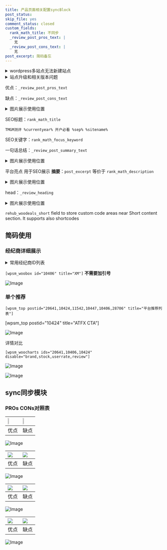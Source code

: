 ```yaml
---
title: 产品页面相关配置syncBlock
post_status: 
skip_file: yes
comment_status: closed
custom_fields:
  rank_math_title: 不同步
  _review_post_pros_text: |
    无
  _review_post_cons_text: |
    无
post_excerpt: 简码备忘
---
```

<details><summary>wordpress多站点无法新建站点</summary>

<li>和报错需要清理cookies一样的原因</li>
<li>wp-config.php里面<code>define( 'SUBDOMAIN_INSTALL', false );//子域名安装</code></li>
<li>新建子站点是用<code>define( 'SUBDOMAIN_INSTALL', true);//子域名安装</code> 完成以后，改成<code>false</code></li>
</details>

<details><summary>站点升级和相关版本问题</summary>

<p>wordpress：5.9.9
woocommerce：7.5.1
出现问题的地方：主题选项里面>><strong>Product layout >>compact style</strong></p>
<p>如何出现没有用过的字段 导致无法保存。先导出配置 然后进行修改，后面再次恢复即可。</p>
<p>出现部分字段无法显示时，需要返回默认布局后，对产品进行保存就好了。</p>
<p></p>
</details>

优点：`_review_post_pros_text`

缺点：`_review_post_cons_text`

<details><summary>图片展示使用位置</summary>

<img src="https://prod-files-secure.s3.us-west-2.amazonaws.com/39ed1227-6d7d-4570-be36-9ccd4a2c4241/f51d3d83-55d4-4bdf-9604-f37ec77ab556/Untitled.png?X-Amz-Algorithm=AWS4-HMAC-SHA256&X-Amz-Content-Sha256=UNSIGNED-PAYLOAD&X-Amz-Credential=ASIAZI2LB466XXOAFXUU%2F20250228%2Fus-west-2%2Fs3%2Faws4_request&X-Amz-Date=20250228T225526Z&X-Amz-Expires=3600&X-Amz-Security-Token=IQoJb3JpZ2luX2VjEFsaCXVzLXdlc3QtMiJHMEUCIQDvDTaiB0j%2F9IH0OSOkzl4Ybjs5vem4pVLUmsHbIi2FDwIgGq3nU9DmoxPOLANb3p0P10G7Gn4vQtrXDLw2j3O6t%2FsqiAQIlP%2F%2F%2F%2F%2F%2F%2F%2F%2F%2FARAAGgw2Mzc0MjMxODM4MDUiDL4ywgK7Wam5YUpWiSrcAxuzW8RwbcjH%2B8c367IK%2FEpC3UwlmQsa9X%2B9T4SaJfpw%2Fy486q6AD4vF1wIEOL4dKYo5xeR6pwy7kM7X8cp22S6Ydq42Uz%2FFkhtWQxHrfVshjX8F9xug51kLJ9niHoKg6N%2BdjgdMSd0xjudLYRoVVB1g1owakGJm0FblnkxXKo6rP4LsJnisCQpUs80c99PmDfpe%2BlVufOISFt69rcEV8Pp%2FpDtO84T%2FB03%2BG2ZdkMaz8yYCSgClvVZ9%2BcfW5LxPlZUVahcyeHaL4Il3TQMfrwpp88QMBMrMQ1IfPh8sCUE4Wn3DopleB7JgFF%2BXcfxlFcvrI%2B3mxVtxdATZ06krG37M4dg6rJsMOsRK9fHcql%2Fr%2Bk9RXHIPzghgJUuGgEXbSFHcLIJTIQ6O9ONAIUriGLvM80A2YXxhmuCunu4w8A4g0M8lKVpSLI%2Bg6dS9MFLdXMKy2hQi5JidGIBEUvKM3zt3lvUIcQIuuo%2BPri7cn%2BfwTuxAmFJa1%2FIvZYKAH0MkHYsuNi0upmYbO06nD0Lp92yMIGjKYtE4HtIEB7K5zbDtjDMdwCZ04ubji2dsvDVqsvpcIXj4pk4j4A0t0cVvZM4cKep%2BS3YsjHPOXEaJvynBlqaSAU0XVewfd174MPaKiL4GOqUB%2B4gnAVjhPgpPJdOGhbdLNWOHVlLCDG9Y8NpDv%2FUNfuw2S21KQS8j85J1ZzzPq8dG76eFZepXfjBZZIIusvaX%2BPDCbh0b%2BjeS1nRm3GHx1qVVvnL7IF03eh%2B1y7WWFeTXjQO2bhdt9evo7lkAZDrPQwn6PmHA8zuFsfZDc8m7rpb4nd%2FsGi44j23nBkFzoGLniOxvL7rUmMIbslRnytwtb8bMRMYr&X-Amz-Signature=ea78f15472533d19aae0e9572a0ae6e0a11d2ecb89bcbe91f80e012b11e23993&X-Amz-SignedHeaders=host&x-id=GetObject" alt="Image">
</details>

SEO标题：`rank_math_title`

`TMGM测评 %currentyear% 开户必看 %sep% %sitename%`

SEO关键字：`rank_math_focus_keyword`

一句话总结：`_review_post_summary_text`

<details><summary>图片展示使用位置</summary>

<img src="https://prod-files-secure.s3.us-west-2.amazonaws.com/39ed1227-6d7d-4570-be36-9ccd4a2c4241/4b96a922-296c-4f4e-8630-d1c870cbce01/Untitled.png?X-Amz-Algorithm=AWS4-HMAC-SHA256&X-Amz-Content-Sha256=UNSIGNED-PAYLOAD&X-Amz-Credential=ASIAZI2LB466U6AIGSZI%2F20250228%2Fus-west-2%2Fs3%2Faws4_request&X-Amz-Date=20250228T225526Z&X-Amz-Expires=3600&X-Amz-Security-Token=IQoJb3JpZ2luX2VjEFsaCXVzLXdlc3QtMiJIMEYCIQDf8JOSfVayRqf4gWAPVFaTZ6yEV08UszKh4Dw9BGgFqQIhAKhRSFU8HgvEH%2B5oI6mQ0PGR0rn8lKteu0nbf8tTr%2BHgKogECJT%2F%2F%2F%2F%2F%2F%2F%2F%2F%2FwEQABoMNjM3NDIzMTgzODA1IgwPEnPJT%2BQQ0E8aVM4q3AOthRQl9IaXuRKPN16rIc3ZR0Ohw%2FAie6Kkbaz5Px713u67JFYmv0FrFjDRXN3AIno5%2Fp2cUSJhzzi3PH5QSicHY5lZp5U%2B8W9XOUBWnlAOeJGBywYy81I1A5%2BKzKnHH7g%2Fu47dPzimKHF4BeowEVkMjR0cEJ3yGZSRGx2jONAgmNVJcQe0NutKbRkE1pxQIEA6epjxB5%2FN38aZqj1zHHllyFmhPge6pdy6JPSot%2BL65znhNKYOMteRuyieXlx3ndLFKmtbcTvAGfYmAWdMPl6cB8OTL8YG7BaqK%2BwnFbY7EDgkgjxCOwb0Cc2D9C8S0ZWp1ivb%2F2j0RajjEAcmmhAw%2B82XrYsm82MsTS%2BuPs%2BZ1sLaC15BsWjrl%2FWkRWG9gU9NaVBNRWhQw8aF61GXMzLOnqVN29jQEGOF0ZcThunX59onpZyGbozyjPEQIVeRGxiCULMGqdxRZL8%2FWcQsA6COre9cg%2BQUuCT8CPWt1yJr2SW7JL1kccwRNmMrA0Yc1a%2FMfpDixViUQKNM%2BX1gQZv4x8zF7CE%2BWNXQQwL9PJ9r8fLjBCiYkfKt3ZSONAiuOPhTZ7Oz98Sa921Ox6Pf7RLpSPwPa0EYpMo70x6D5zwMhax%2FGcHKf83f5SZ4%2FjDSioi%2BBjqkAb04tDfmV1FMZTGLV%2BkJbsCwXvR7kK8apMR3eHoOMyz16eQzEw9A9IM%2BbT%2Fpty3IK1k1%2FfjI1NtWJVIBIVcBVIZwn5MqwRaa2P362YrjS5G7yNQJ8I19cjNV4UuaShNilvR7cbB2cv6INH61anfPKvkHtNM3a49d1sIX0%2FLk3BoutiQKhkcZJrQjlWjtJBFm5cTkHvgPpvyeOpXPIMZjQdFzL8AL&X-Amz-Signature=a3f4c9d4bdd2ec972408184884d503e6867a538d8fac5a17190fc446b017b065&X-Amz-SignedHeaders=host&x-id=GetObject" alt="Image">
</details>

平台亮点 用于SEO展示 **摘要**：`post_excerpt`  等价于 `rank_math_description`

<details><summary>图片展示使用位置</summary>

<img src="https://prod-files-secure.s3.us-west-2.amazonaws.com/39ed1227-6d7d-4570-be36-9ccd4a2c4241/1ee11f63-b60a-4dfe-a7a7-d58ff23b5d88/Untitled.png?X-Amz-Algorithm=AWS4-HMAC-SHA256&X-Amz-Content-Sha256=UNSIGNED-PAYLOAD&X-Amz-Credential=ASIAZI2LB4663VP27W75%2F20250228%2Fus-west-2%2Fs3%2Faws4_request&X-Amz-Date=20250228T225527Z&X-Amz-Expires=3600&X-Amz-Security-Token=IQoJb3JpZ2luX2VjEFsaCXVzLXdlc3QtMiJGMEQCIDZUMjegYBI2h9bjwGLEANa8sU7DOtUD%2FI38TK4PODRvAiB9Tld08SPaMIf5byaCmqc1t4K6jobFYIVOJVpibcK7wCqIBAiU%2F%2F%2F%2F%2F%2F%2F%2F%2F%2F8BEAAaDDYzNzQyMzE4MzgwNSIMAlG1iJmWRsJTOctFKtwDY0Hnpp%2BE5rh171Q4BDkUG%2FtgscFT%2BWSckhwKS%2F6SfRQJ3Gk4EU4PKPPI%2F8YxyPe0DZq%2FYHUTD9cenUKv9gBD4u%2FQVBIZKm8YQzZRnLlF%2BLD2vbFJkPpJXvMBzpuvCWhAs2C%2FJlhFKxXRC0p8gnN0obH2XvmvdJFMxhi%2FBdYxdntqEi1Oqez5nK%2Bs2KOJXh6P2kTsSIr%2FC9tsDtLsSgnjtdJBeNmbi8dsyC4TTIjpESZ75snn4gJnkNzBFJUbjeuTrcQhre3AwdA2hisFCJhGIJnByFAJwJjz8ZQ%2BjgfgkE7cH8F9d1Y9nXUs%2BaFVAZF08NwAHaLeFpH2LPz3nwiGjON6sH%2BE9y9nFhTP%2F9SyZ65DKJtkgE5Ab3yfemQclQL38oIoAL9XxSH8UBYN8f%2FjPWgfubYEfQQ4mSEKklAIZBSZky%2BF5A82ygfbby9lCKovJxU2pHtR5qkL32iB%2B%2FW1pAMN1HIXn7S9olEFZ59CO4IXAk7hB%2FDl76sUcaozWmPfRWCKHzgXuQwhFVD45VTzaAFilD6S43aD3Ip90tYRVJ%2BCg6bGF4Wan7jc%2FIH5hWMpvQMSjZjBaZ%2FpgHOgygE%2BPNI8i3EGE28b11t11x6RcAojopXh19dKywBWtmMwxoqIvgY6pgFeAN%2BfIpvEphHMmVM3QAQnC17TMOhskLKDXdnDm13gwNqTWyCHfk5Vw8Dyjs3L1CoT636hFCNiL3eqSCAF2Rx1SecxRMFmXMMFYYHUMFdnG4D77Au9YbFFHdv0hVjmevF%2BCaM9p%2FBIxJnP8XsbeVu8Wkbv0RAoe7cKnztJ6Yi5wP3TVSmfT2afniH7Q8EOFqpNeSF9QjSl01Q28kjI7TThh0zDYGRF&X-Amz-Signature=676316c85dc766bbbe958f62e02698549b45e63034e67da29cf43a2251db985d&X-Amz-SignedHeaders=host&x-id=GetObject" alt="Image">
<img src="https://prod-files-secure.s3.us-west-2.amazonaws.com/39ed1227-6d7d-4570-be36-9ccd4a2c4241/ad4118b5-78d8-4fbe-801e-3b29b5d99c01/Untitled.png?X-Amz-Algorithm=AWS4-HMAC-SHA256&X-Amz-Content-Sha256=UNSIGNED-PAYLOAD&X-Amz-Credential=ASIAZI2LB4663VP27W75%2F20250228%2Fus-west-2%2Fs3%2Faws4_request&X-Amz-Date=20250228T225527Z&X-Amz-Expires=3600&X-Amz-Security-Token=IQoJb3JpZ2luX2VjEFsaCXVzLXdlc3QtMiJGMEQCIDZUMjegYBI2h9bjwGLEANa8sU7DOtUD%2FI38TK4PODRvAiB9Tld08SPaMIf5byaCmqc1t4K6jobFYIVOJVpibcK7wCqIBAiU%2F%2F%2F%2F%2F%2F%2F%2F%2F%2F8BEAAaDDYzNzQyMzE4MzgwNSIMAlG1iJmWRsJTOctFKtwDY0Hnpp%2BE5rh171Q4BDkUG%2FtgscFT%2BWSckhwKS%2F6SfRQJ3Gk4EU4PKPPI%2F8YxyPe0DZq%2FYHUTD9cenUKv9gBD4u%2FQVBIZKm8YQzZRnLlF%2BLD2vbFJkPpJXvMBzpuvCWhAs2C%2FJlhFKxXRC0p8gnN0obH2XvmvdJFMxhi%2FBdYxdntqEi1Oqez5nK%2Bs2KOJXh6P2kTsSIr%2FC9tsDtLsSgnjtdJBeNmbi8dsyC4TTIjpESZ75snn4gJnkNzBFJUbjeuTrcQhre3AwdA2hisFCJhGIJnByFAJwJjz8ZQ%2BjgfgkE7cH8F9d1Y9nXUs%2BaFVAZF08NwAHaLeFpH2LPz3nwiGjON6sH%2BE9y9nFhTP%2F9SyZ65DKJtkgE5Ab3yfemQclQL38oIoAL9XxSH8UBYN8f%2FjPWgfubYEfQQ4mSEKklAIZBSZky%2BF5A82ygfbby9lCKovJxU2pHtR5qkL32iB%2B%2FW1pAMN1HIXn7S9olEFZ59CO4IXAk7hB%2FDl76sUcaozWmPfRWCKHzgXuQwhFVD45VTzaAFilD6S43aD3Ip90tYRVJ%2BCg6bGF4Wan7jc%2FIH5hWMpvQMSjZjBaZ%2FpgHOgygE%2BPNI8i3EGE28b11t11x6RcAojopXh19dKywBWtmMwxoqIvgY6pgFeAN%2BfIpvEphHMmVM3QAQnC17TMOhskLKDXdnDm13gwNqTWyCHfk5Vw8Dyjs3L1CoT636hFCNiL3eqSCAF2Rx1SecxRMFmXMMFYYHUMFdnG4D77Au9YbFFHdv0hVjmevF%2BCaM9p%2FBIxJnP8XsbeVu8Wkbv0RAoe7cKnztJ6Yi5wP3TVSmfT2afniH7Q8EOFqpNeSF9QjSl01Q28kjI7TThh0zDYGRF&X-Amz-Signature=f75cc0cc763185bcecfa625734bd70341f86b52b502c33ba3bd5c8386d5ef856&X-Amz-SignedHeaders=host&x-id=GetObject" alt="Image">
<img src="https://prod-files-secure.s3.us-west-2.amazonaws.com/39ed1227-6d7d-4570-be36-9ccd4a2c4241/a38cf7c9-a79c-4b64-9e94-13589fe0758b/Untitled.png?X-Amz-Algorithm=AWS4-HMAC-SHA256&X-Amz-Content-Sha256=UNSIGNED-PAYLOAD&X-Amz-Credential=ASIAZI2LB4663VP27W75%2F20250228%2Fus-west-2%2Fs3%2Faws4_request&X-Amz-Date=20250228T225527Z&X-Amz-Expires=3600&X-Amz-Security-Token=IQoJb3JpZ2luX2VjEFsaCXVzLXdlc3QtMiJGMEQCIDZUMjegYBI2h9bjwGLEANa8sU7DOtUD%2FI38TK4PODRvAiB9Tld08SPaMIf5byaCmqc1t4K6jobFYIVOJVpibcK7wCqIBAiU%2F%2F%2F%2F%2F%2F%2F%2F%2F%2F8BEAAaDDYzNzQyMzE4MzgwNSIMAlG1iJmWRsJTOctFKtwDY0Hnpp%2BE5rh171Q4BDkUG%2FtgscFT%2BWSckhwKS%2F6SfRQJ3Gk4EU4PKPPI%2F8YxyPe0DZq%2FYHUTD9cenUKv9gBD4u%2FQVBIZKm8YQzZRnLlF%2BLD2vbFJkPpJXvMBzpuvCWhAs2C%2FJlhFKxXRC0p8gnN0obH2XvmvdJFMxhi%2FBdYxdntqEi1Oqez5nK%2Bs2KOJXh6P2kTsSIr%2FC9tsDtLsSgnjtdJBeNmbi8dsyC4TTIjpESZ75snn4gJnkNzBFJUbjeuTrcQhre3AwdA2hisFCJhGIJnByFAJwJjz8ZQ%2BjgfgkE7cH8F9d1Y9nXUs%2BaFVAZF08NwAHaLeFpH2LPz3nwiGjON6sH%2BE9y9nFhTP%2F9SyZ65DKJtkgE5Ab3yfemQclQL38oIoAL9XxSH8UBYN8f%2FjPWgfubYEfQQ4mSEKklAIZBSZky%2BF5A82ygfbby9lCKovJxU2pHtR5qkL32iB%2B%2FW1pAMN1HIXn7S9olEFZ59CO4IXAk7hB%2FDl76sUcaozWmPfRWCKHzgXuQwhFVD45VTzaAFilD6S43aD3Ip90tYRVJ%2BCg6bGF4Wan7jc%2FIH5hWMpvQMSjZjBaZ%2FpgHOgygE%2BPNI8i3EGE28b11t11x6RcAojopXh19dKywBWtmMwxoqIvgY6pgFeAN%2BfIpvEphHMmVM3QAQnC17TMOhskLKDXdnDm13gwNqTWyCHfk5Vw8Dyjs3L1CoT636hFCNiL3eqSCAF2Rx1SecxRMFmXMMFYYHUMFdnG4D77Au9YbFFHdv0hVjmevF%2BCaM9p%2FBIxJnP8XsbeVu8Wkbv0RAoe7cKnztJ6Yi5wP3TVSmfT2afniH7Q8EOFqpNeSF9QjSl01Q28kjI7TThh0zDYGRF&X-Amz-Signature=5ed13aa10e6c2f0f3b15089585dde3cd9194d523625820b19ec3f1448daf116e&X-Amz-SignedHeaders=host&x-id=GetObject" alt="Image">
<img src="https://prod-files-secure.s3.us-west-2.amazonaws.com/39ed1227-6d7d-4570-be36-9ccd4a2c4241/7da6fc1e-d2ac-42ae-8c75-cb5749aa18f6/Untitled.png?X-Amz-Algorithm=AWS4-HMAC-SHA256&X-Amz-Content-Sha256=UNSIGNED-PAYLOAD&X-Amz-Credential=ASIAZI2LB4663VP27W75%2F20250228%2Fus-west-2%2Fs3%2Faws4_request&X-Amz-Date=20250228T225527Z&X-Amz-Expires=3600&X-Amz-Security-Token=IQoJb3JpZ2luX2VjEFsaCXVzLXdlc3QtMiJGMEQCIDZUMjegYBI2h9bjwGLEANa8sU7DOtUD%2FI38TK4PODRvAiB9Tld08SPaMIf5byaCmqc1t4K6jobFYIVOJVpibcK7wCqIBAiU%2F%2F%2F%2F%2F%2F%2F%2F%2F%2F8BEAAaDDYzNzQyMzE4MzgwNSIMAlG1iJmWRsJTOctFKtwDY0Hnpp%2BE5rh171Q4BDkUG%2FtgscFT%2BWSckhwKS%2F6SfRQJ3Gk4EU4PKPPI%2F8YxyPe0DZq%2FYHUTD9cenUKv9gBD4u%2FQVBIZKm8YQzZRnLlF%2BLD2vbFJkPpJXvMBzpuvCWhAs2C%2FJlhFKxXRC0p8gnN0obH2XvmvdJFMxhi%2FBdYxdntqEi1Oqez5nK%2Bs2KOJXh6P2kTsSIr%2FC9tsDtLsSgnjtdJBeNmbi8dsyC4TTIjpESZ75snn4gJnkNzBFJUbjeuTrcQhre3AwdA2hisFCJhGIJnByFAJwJjz8ZQ%2BjgfgkE7cH8F9d1Y9nXUs%2BaFVAZF08NwAHaLeFpH2LPz3nwiGjON6sH%2BE9y9nFhTP%2F9SyZ65DKJtkgE5Ab3yfemQclQL38oIoAL9XxSH8UBYN8f%2FjPWgfubYEfQQ4mSEKklAIZBSZky%2BF5A82ygfbby9lCKovJxU2pHtR5qkL32iB%2B%2FW1pAMN1HIXn7S9olEFZ59CO4IXAk7hB%2FDl76sUcaozWmPfRWCKHzgXuQwhFVD45VTzaAFilD6S43aD3Ip90tYRVJ%2BCg6bGF4Wan7jc%2FIH5hWMpvQMSjZjBaZ%2FpgHOgygE%2BPNI8i3EGE28b11t11x6RcAojopXh19dKywBWtmMwxoqIvgY6pgFeAN%2BfIpvEphHMmVM3QAQnC17TMOhskLKDXdnDm13gwNqTWyCHfk5Vw8Dyjs3L1CoT636hFCNiL3eqSCAF2Rx1SecxRMFmXMMFYYHUMFdnG4D77Au9YbFFHdv0hVjmevF%2BCaM9p%2FBIxJnP8XsbeVu8Wkbv0RAoe7cKnztJ6Yi5wP3TVSmfT2afniH7Q8EOFqpNeSF9QjSl01Q28kjI7TThh0zDYGRF&X-Amz-Signature=ce1975db5cf066162dbeb180f22ecfe7a1c5e59e3979810e4ff7309339f0c90f&X-Amz-SignedHeaders=host&x-id=GetObject" alt="Image">
<img src="https://prod-files-secure.s3.us-west-2.amazonaws.com/39ed1227-6d7d-4570-be36-9ccd4a2c4241/7e97f40a-eaee-47f5-b2f9-475f96808fa7/Untitled.png?X-Amz-Algorithm=AWS4-HMAC-SHA256&X-Amz-Content-Sha256=UNSIGNED-PAYLOAD&X-Amz-Credential=ASIAZI2LB4663VP27W75%2F20250228%2Fus-west-2%2Fs3%2Faws4_request&X-Amz-Date=20250228T225527Z&X-Amz-Expires=3600&X-Amz-Security-Token=IQoJb3JpZ2luX2VjEFsaCXVzLXdlc3QtMiJGMEQCIDZUMjegYBI2h9bjwGLEANa8sU7DOtUD%2FI38TK4PODRvAiB9Tld08SPaMIf5byaCmqc1t4K6jobFYIVOJVpibcK7wCqIBAiU%2F%2F%2F%2F%2F%2F%2F%2F%2F%2F8BEAAaDDYzNzQyMzE4MzgwNSIMAlG1iJmWRsJTOctFKtwDY0Hnpp%2BE5rh171Q4BDkUG%2FtgscFT%2BWSckhwKS%2F6SfRQJ3Gk4EU4PKPPI%2F8YxyPe0DZq%2FYHUTD9cenUKv9gBD4u%2FQVBIZKm8YQzZRnLlF%2BLD2vbFJkPpJXvMBzpuvCWhAs2C%2FJlhFKxXRC0p8gnN0obH2XvmvdJFMxhi%2FBdYxdntqEi1Oqez5nK%2Bs2KOJXh6P2kTsSIr%2FC9tsDtLsSgnjtdJBeNmbi8dsyC4TTIjpESZ75snn4gJnkNzBFJUbjeuTrcQhre3AwdA2hisFCJhGIJnByFAJwJjz8ZQ%2BjgfgkE7cH8F9d1Y9nXUs%2BaFVAZF08NwAHaLeFpH2LPz3nwiGjON6sH%2BE9y9nFhTP%2F9SyZ65DKJtkgE5Ab3yfemQclQL38oIoAL9XxSH8UBYN8f%2FjPWgfubYEfQQ4mSEKklAIZBSZky%2BF5A82ygfbby9lCKovJxU2pHtR5qkL32iB%2B%2FW1pAMN1HIXn7S9olEFZ59CO4IXAk7hB%2FDl76sUcaozWmPfRWCKHzgXuQwhFVD45VTzaAFilD6S43aD3Ip90tYRVJ%2BCg6bGF4Wan7jc%2FIH5hWMpvQMSjZjBaZ%2FpgHOgygE%2BPNI8i3EGE28b11t11x6RcAojopXh19dKywBWtmMwxoqIvgY6pgFeAN%2BfIpvEphHMmVM3QAQnC17TMOhskLKDXdnDm13gwNqTWyCHfk5Vw8Dyjs3L1CoT636hFCNiL3eqSCAF2Rx1SecxRMFmXMMFYYHUMFdnG4D77Au9YbFFHdv0hVjmevF%2BCaM9p%2FBIxJnP8XsbeVu8Wkbv0RAoe7cKnztJ6Yi5wP3TVSmfT2afniH7Q8EOFqpNeSF9QjSl01Q28kjI7TThh0zDYGRF&X-Amz-Signature=d6ae2795efcdbf5c6ecb4adca4f0438bf37a18d319dee81ce51674f98bf4484e&X-Amz-SignedHeaders=host&x-id=GetObject" alt="Image">
</details>

head：`_review_heading`

<details><summary>图片展示使用位置</summary>

<img src="https://prod-files-secure.s3.us-west-2.amazonaws.com/39ed1227-6d7d-4570-be36-9ccd4a2c4241/3a4650ad-9887-415c-889a-edd51fa54f27/Untitled.png?X-Amz-Algorithm=AWS4-HMAC-SHA256&X-Amz-Content-Sha256=UNSIGNED-PAYLOAD&X-Amz-Credential=ASIAZI2LB46672RDS3W6%2F20250228%2Fus-west-2%2Fs3%2Faws4_request&X-Amz-Date=20250228T225529Z&X-Amz-Expires=3600&X-Amz-Security-Token=IQoJb3JpZ2luX2VjEFsaCXVzLXdlc3QtMiJHMEUCIGZhDVyEp4L1rDDHYNqZXzAhreyj%2FrVunUq6iQ%2BqRcM6AiEAt8IEyF%2F1dsMSp9k9QabV8r3jcwIdkRtiuS4nD2%2FAWhMqiAQIlP%2F%2F%2F%2F%2F%2F%2F%2F%2F%2FARAAGgw2Mzc0MjMxODM4MDUiDEjbms5WXb7ZECgpLCrcA5y2I3GDKth5RNKnc0e0ukNoKKZwb0Irf03vRHT%2F88JP4uAm8bXBvWNpxu6%2BcclXXIsEc0X%2FPutlb7IahNCNFqRWyWkiJ40BUHAmi43zgPzWUzIanZv4l0EsPi0DCN2xYB1zUTcoIG1mAsun7spqPiDq0jbL%2BeZ%2FsKIPSPM%2FcdaKG6f4Q9hW%2FYOm9rGg7BlKHNYRu2he%2BEoOq%2FpmtUrXpM82V05nohSXPOD4%2BiBrD2lS3mqXmDF9ztmaDLeydhTbk3AquUFMeHz9LrLniBLzSDo414v4jtRe2MDGMMpq1ZbhZHnV53BlwOLvZGRobCG8Q9obxVsXkgbSaR4CYrlmkTGE%2Bj9pwTX0%2BrRDoS%2FIjHPuwiuVteQVm%2BfJZKufFMsyyPTczcXUCOOjwzYGOqk3ehEN9TLWAuAXKLRw%2BIOeFgqLfJL5eFeRRl8UPVoScq82Rs9mIHyviPQScDocVrnOxF%2FJRBnd6lroizRUKdkS182hJDb%2FKuAA6H99iMH25hRkMyPNbmHhXm3K%2B94%2BrrlEYMDONF85Em21SrM7v0Qca4iOxi9knrUj9RxpISz5ylJ5Hq0HwAnLcOAFv6AqjoSGxbajzQJ9oACmH04517UanGk9uptyULUzGm5cRSNzMJGKiL4GOqUBUzaYeJ5rJQZHEur0kbjynEMVjyahg5K0UHtZIZ%2BIyu20ASf2zSG6NObQetEemT89MWNjW4bkKqPrNHmqsFnNZ8ESduNA7Xm5OJkYJsWVw5CVz7TYbIGpazLhwY9Y%2FPtYQ%2Fy%2BTEaC8o3Y%2Bp6ErI5wugWQCyn015jZoyaNWylHf3uRm7hF87%2FznPuvR%2BAvD0ULcGX6pD%2FyFZRWcw00uIR6ry7j%2FKK4&X-Amz-Signature=3c71838f754bb62e12b87ca126566c72494c015f4127047670a56eb208fe26a2&X-Amz-SignedHeaders=host&x-id=GetObject" alt="Image">
</details>

`rehub_woodeals_short`	field to store custom code areas near Short content section. It supports also shortcodes



## 简码使用

### 经纪商详细展示

<details><summary>常用经纪商ID列表</summary>

<pre><code class="php">嘉盛 ===> 20641  [wpsm_woobox id="20641" title="嘉盛"]
易信easymarkets ===> 11542  [wpsm_woobox id="11542" title="易信easymarkets"]
ATFX外汇 ===> 10424  [wpsm_woobox id="10424" title="ATFX"]
XM ===> 10406  [wpsm_woobox id="10406" title="XM"]
TMGM ===> 29622  [wpsm_woobox id="29622" title="TMGM"]
HYCM ===> 10447  [wpsm_woobox id="10447" title="HYCM"]
fpmarkets澳福外汇 ===> 20639  [wpsm_woobox id="20639" title="fpmarkets澳福外汇"]</code></pre>
</details>

`[wpsm_woobox id="10406" title="XM"]` **不需要加引号**

![Image](https://prod-files-secure.s3.us-west-2.amazonaws.com/39ed1227-6d7d-4570-be36-9ccd4a2c4241/4f898f9d-0fa7-4e43-acd3-ac6bc7be575a/Untitled.png?X-Amz-Algorithm=AWS4-HMAC-SHA256&X-Amz-Content-Sha256=UNSIGNED-PAYLOAD&X-Amz-Credential=ASIAZI2LB4667S347E2E%2F20250228%2Fus-west-2%2Fs3%2Faws4_request&X-Amz-Date=20250228T225525Z&X-Amz-Expires=3600&X-Amz-Security-Token=IQoJb3JpZ2luX2VjEFsaCXVzLXdlc3QtMiJHMEUCID42dQPr0T1174rLHk6IZfoF2IlP2AXcxGXqof4LPSp6AiEAqN2DUCkGUOQHhhVg%2FuElYhPhDIehFTHIvPWZwAA70H8qiAQIlP%2F%2F%2F%2F%2F%2F%2F%2F%2F%2FARAAGgw2Mzc0MjMxODM4MDUiDMBLFzT%2FMqgDXDLQjyrcA5xn9pNsS6x30EI0WZWmI7QEEYfHA7jJu%2Fkw3nrWOR3rxwIP6EjoL3sQuXFkGAumKZ%2BXE1EtQE8rp%2FvVy%2BzQ4cWaxqCV7Qd0qJYJL4uQR5dc91qphPitJyIlj0qPOL%2BQ9ulcXhxemHFeAhte8we4BfAlSPIL%2FUKxavVxnlZVxGrSmeu9oAIxa2sCdJZNdGVvdG4PsdIX7NqqouZ6kmkbJEPzqZsgd9bKyB7d6JI6jx1O5480qClg7tj4ro%2BvjK8xURIdAYMKP3%2B4bkIFTI1cDs3I310txb2YTmOnbPSX9YwMhJz17bX8Ag6DTWo%2F4wMbeRfuhnIPlW6j0DaHhhDbgq9WNXv6gyXy8Sat%2BDFHs%2Byo5SmQlU3do84Fzm5%2BIMcW7PPweUNIy3R8XqqI1yaQmN15TKFHostB8nBnUquWVwju7gs94H7VpV7%2FTW5tVDoM5HWTv%2BqLQTDcFkygE0ITl0PIWekLQl2aW5H0Svwx7jFtCa8GZrI5%2FKDDHD8ISnw0QN6KBuEbvsz3q8oL1zKhyjTmpeHNXdM7s0pvmtNoDRWcph8J%2FYBeI9ieCTrHNLy%2BpqwFyl31G6ccYW3fkM5YH1UXq9UUUkdn1i9aXHbBztdIYSX7%2BPIEV0YMy6RlMNKKiL4GOqUBzYKJXDQfgNjK11OW7gsR9QwEtwz2k17e5W0PyZZXLTaqBjuUBrQSOBJQRH3Am2SH%2FT9Jvn1RVGbH3Dx%2B5o9sSfQ%2Fe7T2T8cb6izj9FMpnqcQX5yAfstZeyiYNgTjAkSFm55L3PmlQeayiAC8YynIPA4cqrh13fG7%2BfHn1Wyn%2FekynUIadl6mme5%2BTAKGnIZhEUk5N4IaULJtSR%2BQME4IBsAZpG66&X-Amz-Signature=73130ea24e1671e15f72cd165fc2512f1d9c2b15494edbc167106a5dac81b58a&X-Amz-SignedHeaders=host&x-id=GetObject)

### 单个推荐
`[wpsm_top postid="20641,10424,11542,10447,10406,28706" title="平台推荐列表"]`

[wpsm_top postid="10424" title="ATFX CTA"]

![Image](https://prod-files-secure.s3.us-west-2.amazonaws.com/39ed1227-6d7d-4570-be36-9ccd4a2c4241/5ac620dc-51a8-48b6-b55d-91f47299193c/Untitled.png?X-Amz-Algorithm=AWS4-HMAC-SHA256&X-Amz-Content-Sha256=UNSIGNED-PAYLOAD&X-Amz-Credential=ASIAZI2LB4667S347E2E%2F20250228%2Fus-west-2%2Fs3%2Faws4_request&X-Amz-Date=20250228T225525Z&X-Amz-Expires=3600&X-Amz-Security-Token=IQoJb3JpZ2luX2VjEFsaCXVzLXdlc3QtMiJHMEUCID42dQPr0T1174rLHk6IZfoF2IlP2AXcxGXqof4LPSp6AiEAqN2DUCkGUOQHhhVg%2FuElYhPhDIehFTHIvPWZwAA70H8qiAQIlP%2F%2F%2F%2F%2F%2F%2F%2F%2F%2FARAAGgw2Mzc0MjMxODM4MDUiDMBLFzT%2FMqgDXDLQjyrcA5xn9pNsS6x30EI0WZWmI7QEEYfHA7jJu%2Fkw3nrWOR3rxwIP6EjoL3sQuXFkGAumKZ%2BXE1EtQE8rp%2FvVy%2BzQ4cWaxqCV7Qd0qJYJL4uQR5dc91qphPitJyIlj0qPOL%2BQ9ulcXhxemHFeAhte8we4BfAlSPIL%2FUKxavVxnlZVxGrSmeu9oAIxa2sCdJZNdGVvdG4PsdIX7NqqouZ6kmkbJEPzqZsgd9bKyB7d6JI6jx1O5480qClg7tj4ro%2BvjK8xURIdAYMKP3%2B4bkIFTI1cDs3I310txb2YTmOnbPSX9YwMhJz17bX8Ag6DTWo%2F4wMbeRfuhnIPlW6j0DaHhhDbgq9WNXv6gyXy8Sat%2BDFHs%2Byo5SmQlU3do84Fzm5%2BIMcW7PPweUNIy3R8XqqI1yaQmN15TKFHostB8nBnUquWVwju7gs94H7VpV7%2FTW5tVDoM5HWTv%2BqLQTDcFkygE0ITl0PIWekLQl2aW5H0Svwx7jFtCa8GZrI5%2FKDDHD8ISnw0QN6KBuEbvsz3q8oL1zKhyjTmpeHNXdM7s0pvmtNoDRWcph8J%2FYBeI9ieCTrHNLy%2BpqwFyl31G6ccYW3fkM5YH1UXq9UUUkdn1i9aXHbBztdIYSX7%2BPIEV0YMy6RlMNKKiL4GOqUBzYKJXDQfgNjK11OW7gsR9QwEtwz2k17e5W0PyZZXLTaqBjuUBrQSOBJQRH3Am2SH%2FT9Jvn1RVGbH3Dx%2B5o9sSfQ%2Fe7T2T8cb6izj9FMpnqcQX5yAfstZeyiYNgTjAkSFm55L3PmlQeayiAC8YynIPA4cqrh13fG7%2BfHn1Wyn%2FekynUIadl6mme5%2BTAKGnIZhEUk5N4IaULJtSR%2BQME4IBsAZpG66&X-Amz-Signature=92b6c1288eef8a5e8e3dff86e0b7aac0127b5c16f516e1680f208b8c4e8d3ad5&X-Amz-SignedHeaders=host&x-id=GetObject)

详情对比

`[wpsm_woocharts ids="20641,10406,10424" disable="brand,stock,userrate,review"]`

![Image](https://prod-files-secure.s3.us-west-2.amazonaws.com/39ed1227-6d7d-4570-be36-9ccd4a2c4241/bf3ba45f-b9f3-4295-8aef-b4a495fd25f4/Untitled.png?X-Amz-Algorithm=AWS4-HMAC-SHA256&X-Amz-Content-Sha256=UNSIGNED-PAYLOAD&X-Amz-Credential=ASIAZI2LB4667S347E2E%2F20250228%2Fus-west-2%2Fs3%2Faws4_request&X-Amz-Date=20250228T225525Z&X-Amz-Expires=3600&X-Amz-Security-Token=IQoJb3JpZ2luX2VjEFsaCXVzLXdlc3QtMiJHMEUCID42dQPr0T1174rLHk6IZfoF2IlP2AXcxGXqof4LPSp6AiEAqN2DUCkGUOQHhhVg%2FuElYhPhDIehFTHIvPWZwAA70H8qiAQIlP%2F%2F%2F%2F%2F%2F%2F%2F%2F%2FARAAGgw2Mzc0MjMxODM4MDUiDMBLFzT%2FMqgDXDLQjyrcA5xn9pNsS6x30EI0WZWmI7QEEYfHA7jJu%2Fkw3nrWOR3rxwIP6EjoL3sQuXFkGAumKZ%2BXE1EtQE8rp%2FvVy%2BzQ4cWaxqCV7Qd0qJYJL4uQR5dc91qphPitJyIlj0qPOL%2BQ9ulcXhxemHFeAhte8we4BfAlSPIL%2FUKxavVxnlZVxGrSmeu9oAIxa2sCdJZNdGVvdG4PsdIX7NqqouZ6kmkbJEPzqZsgd9bKyB7d6JI6jx1O5480qClg7tj4ro%2BvjK8xURIdAYMKP3%2B4bkIFTI1cDs3I310txb2YTmOnbPSX9YwMhJz17bX8Ag6DTWo%2F4wMbeRfuhnIPlW6j0DaHhhDbgq9WNXv6gyXy8Sat%2BDFHs%2Byo5SmQlU3do84Fzm5%2BIMcW7PPweUNIy3R8XqqI1yaQmN15TKFHostB8nBnUquWVwju7gs94H7VpV7%2FTW5tVDoM5HWTv%2BqLQTDcFkygE0ITl0PIWekLQl2aW5H0Svwx7jFtCa8GZrI5%2FKDDHD8ISnw0QN6KBuEbvsz3q8oL1zKhyjTmpeHNXdM7s0pvmtNoDRWcph8J%2FYBeI9ieCTrHNLy%2BpqwFyl31G6ccYW3fkM5YH1UXq9UUUkdn1i9aXHbBztdIYSX7%2BPIEV0YMy6RlMNKKiL4GOqUBzYKJXDQfgNjK11OW7gsR9QwEtwz2k17e5W0PyZZXLTaqBjuUBrQSOBJQRH3Am2SH%2FT9Jvn1RVGbH3Dx%2B5o9sSfQ%2Fe7T2T8cb6izj9FMpnqcQX5yAfstZeyiYNgTjAkSFm55L3PmlQeayiAC8YynIPA4cqrh13fG7%2BfHn1Wyn%2FekynUIadl6mme5%2BTAKGnIZhEUk5N4IaULJtSR%2BQME4IBsAZpG66&X-Amz-Signature=8f59a8982aef50c12fb206b16b2cce2163939e69f7d6d5d7cab7193b572c1059&X-Amz-SignedHeaders=host&x-id=GetObject)

![Image](https://prod-files-secure.s3.us-west-2.amazonaws.com/39ed1227-6d7d-4570-be36-9ccd4a2c4241/30bc56ef-f383-4b48-9768-2ebc9e436ec0/Untitled.png?X-Amz-Algorithm=AWS4-HMAC-SHA256&X-Amz-Content-Sha256=UNSIGNED-PAYLOAD&X-Amz-Credential=ASIAZI2LB4667S347E2E%2F20250228%2Fus-west-2%2Fs3%2Faws4_request&X-Amz-Date=20250228T225525Z&X-Amz-Expires=3600&X-Amz-Security-Token=IQoJb3JpZ2luX2VjEFsaCXVzLXdlc3QtMiJHMEUCID42dQPr0T1174rLHk6IZfoF2IlP2AXcxGXqof4LPSp6AiEAqN2DUCkGUOQHhhVg%2FuElYhPhDIehFTHIvPWZwAA70H8qiAQIlP%2F%2F%2F%2F%2F%2F%2F%2F%2F%2FARAAGgw2Mzc0MjMxODM4MDUiDMBLFzT%2FMqgDXDLQjyrcA5xn9pNsS6x30EI0WZWmI7QEEYfHA7jJu%2Fkw3nrWOR3rxwIP6EjoL3sQuXFkGAumKZ%2BXE1EtQE8rp%2FvVy%2BzQ4cWaxqCV7Qd0qJYJL4uQR5dc91qphPitJyIlj0qPOL%2BQ9ulcXhxemHFeAhte8we4BfAlSPIL%2FUKxavVxnlZVxGrSmeu9oAIxa2sCdJZNdGVvdG4PsdIX7NqqouZ6kmkbJEPzqZsgd9bKyB7d6JI6jx1O5480qClg7tj4ro%2BvjK8xURIdAYMKP3%2B4bkIFTI1cDs3I310txb2YTmOnbPSX9YwMhJz17bX8Ag6DTWo%2F4wMbeRfuhnIPlW6j0DaHhhDbgq9WNXv6gyXy8Sat%2BDFHs%2Byo5SmQlU3do84Fzm5%2BIMcW7PPweUNIy3R8XqqI1yaQmN15TKFHostB8nBnUquWVwju7gs94H7VpV7%2FTW5tVDoM5HWTv%2BqLQTDcFkygE0ITl0PIWekLQl2aW5H0Svwx7jFtCa8GZrI5%2FKDDHD8ISnw0QN6KBuEbvsz3q8oL1zKhyjTmpeHNXdM7s0pvmtNoDRWcph8J%2FYBeI9ieCTrHNLy%2BpqwFyl31G6ccYW3fkM5YH1UXq9UUUkdn1i9aXHbBztdIYSX7%2BPIEV0YMy6RlMNKKiL4GOqUBzYKJXDQfgNjK11OW7gsR9QwEtwz2k17e5W0PyZZXLTaqBjuUBrQSOBJQRH3Am2SH%2FT9Jvn1RVGbH3Dx%2B5o9sSfQ%2Fe7T2T8cb6izj9FMpnqcQX5yAfstZeyiYNgTjAkSFm55L3PmlQeayiAC8YynIPA4cqrh13fG7%2BfHn1Wyn%2FekynUIadl6mme5%2BTAKGnIZhEUk5N4IaULJtSR%2BQME4IBsAZpG66&X-Amz-Signature=e684c6c0fb54b9249ad680d68aca33245ec4c4bcacedc11bd659816999dea88a&X-Amz-SignedHeaders=host&x-id=GetObject)

## sync同步模块

### PROs CONs对照表

| <img src="https://cdn.ifttt.fun/gh/jarlin8/OSS@main/icons/customize/pros.svg" height="auto" width="37.3%"> | <img src="https://cdn.ifttt.fun/gh/jarlin8/OSS@main/icons/customize/cons.svg" height="auto" width="28.8%"> |
| :--- | :--- |
| 优点 | 缺点 |

![Image](https://prod-files-secure.s3.us-west-2.amazonaws.com/39ed1227-6d7d-4570-be36-9ccd4a2c4241/8742b755-dfb5-4004-9a5f-d6e561664bd8/Untitled.png?X-Amz-Algorithm=AWS4-HMAC-SHA256&X-Amz-Content-Sha256=UNSIGNED-PAYLOAD&X-Amz-Credential=ASIAZI2LB4667S347E2E%2F20250228%2Fus-west-2%2Fs3%2Faws4_request&X-Amz-Date=20250228T225525Z&X-Amz-Expires=3600&X-Amz-Security-Token=IQoJb3JpZ2luX2VjEFsaCXVzLXdlc3QtMiJHMEUCID42dQPr0T1174rLHk6IZfoF2IlP2AXcxGXqof4LPSp6AiEAqN2DUCkGUOQHhhVg%2FuElYhPhDIehFTHIvPWZwAA70H8qiAQIlP%2F%2F%2F%2F%2F%2F%2F%2F%2F%2FARAAGgw2Mzc0MjMxODM4MDUiDMBLFzT%2FMqgDXDLQjyrcA5xn9pNsS6x30EI0WZWmI7QEEYfHA7jJu%2Fkw3nrWOR3rxwIP6EjoL3sQuXFkGAumKZ%2BXE1EtQE8rp%2FvVy%2BzQ4cWaxqCV7Qd0qJYJL4uQR5dc91qphPitJyIlj0qPOL%2BQ9ulcXhxemHFeAhte8we4BfAlSPIL%2FUKxavVxnlZVxGrSmeu9oAIxa2sCdJZNdGVvdG4PsdIX7NqqouZ6kmkbJEPzqZsgd9bKyB7d6JI6jx1O5480qClg7tj4ro%2BvjK8xURIdAYMKP3%2B4bkIFTI1cDs3I310txb2YTmOnbPSX9YwMhJz17bX8Ag6DTWo%2F4wMbeRfuhnIPlW6j0DaHhhDbgq9WNXv6gyXy8Sat%2BDFHs%2Byo5SmQlU3do84Fzm5%2BIMcW7PPweUNIy3R8XqqI1yaQmN15TKFHostB8nBnUquWVwju7gs94H7VpV7%2FTW5tVDoM5HWTv%2BqLQTDcFkygE0ITl0PIWekLQl2aW5H0Svwx7jFtCa8GZrI5%2FKDDHD8ISnw0QN6KBuEbvsz3q8oL1zKhyjTmpeHNXdM7s0pvmtNoDRWcph8J%2FYBeI9ieCTrHNLy%2BpqwFyl31G6ccYW3fkM5YH1UXq9UUUkdn1i9aXHbBztdIYSX7%2BPIEV0YMy6RlMNKKiL4GOqUBzYKJXDQfgNjK11OW7gsR9QwEtwz2k17e5W0PyZZXLTaqBjuUBrQSOBJQRH3Am2SH%2FT9Jvn1RVGbH3Dx%2B5o9sSfQ%2Fe7T2T8cb6izj9FMpnqcQX5yAfstZeyiYNgTjAkSFm55L3PmlQeayiAC8YynIPA4cqrh13fG7%2BfHn1Wyn%2FekynUIadl6mme5%2BTAKGnIZhEUk5N4IaULJtSR%2BQME4IBsAZpG66&X-Amz-Signature=526af9728a4ba80f85ef39a211f3db706a0095cfa8533c46fb2f91d1e1b12ae3&X-Amz-SignedHeaders=host&x-id=GetObject)

| <img src="https://cdn.ifttt.fun/gh/jarlin8/OSS@main/icons/customize/pros1.svg" height="auto"> | <img src="https://cdn.ifttt.fun/gh/jarlin8/OSS@main/icons/customize/cons1.svg" height="auto"> |
| :--- | :--- |
| 优点 | 缺点 |

![Image](https://prod-files-secure.s3.us-west-2.amazonaws.com/39ed1227-6d7d-4570-be36-9ccd4a2c4241/806358f8-c9c4-4e17-bb35-c6c76a5397a5/Untitled.png?X-Amz-Algorithm=AWS4-HMAC-SHA256&X-Amz-Content-Sha256=UNSIGNED-PAYLOAD&X-Amz-Credential=ASIAZI2LB4667S347E2E%2F20250228%2Fus-west-2%2Fs3%2Faws4_request&X-Amz-Date=20250228T225525Z&X-Amz-Expires=3600&X-Amz-Security-Token=IQoJb3JpZ2luX2VjEFsaCXVzLXdlc3QtMiJHMEUCID42dQPr0T1174rLHk6IZfoF2IlP2AXcxGXqof4LPSp6AiEAqN2DUCkGUOQHhhVg%2FuElYhPhDIehFTHIvPWZwAA70H8qiAQIlP%2F%2F%2F%2F%2F%2F%2F%2F%2F%2FARAAGgw2Mzc0MjMxODM4MDUiDMBLFzT%2FMqgDXDLQjyrcA5xn9pNsS6x30EI0WZWmI7QEEYfHA7jJu%2Fkw3nrWOR3rxwIP6EjoL3sQuXFkGAumKZ%2BXE1EtQE8rp%2FvVy%2BzQ4cWaxqCV7Qd0qJYJL4uQR5dc91qphPitJyIlj0qPOL%2BQ9ulcXhxemHFeAhte8we4BfAlSPIL%2FUKxavVxnlZVxGrSmeu9oAIxa2sCdJZNdGVvdG4PsdIX7NqqouZ6kmkbJEPzqZsgd9bKyB7d6JI6jx1O5480qClg7tj4ro%2BvjK8xURIdAYMKP3%2B4bkIFTI1cDs3I310txb2YTmOnbPSX9YwMhJz17bX8Ag6DTWo%2F4wMbeRfuhnIPlW6j0DaHhhDbgq9WNXv6gyXy8Sat%2BDFHs%2Byo5SmQlU3do84Fzm5%2BIMcW7PPweUNIy3R8XqqI1yaQmN15TKFHostB8nBnUquWVwju7gs94H7VpV7%2FTW5tVDoM5HWTv%2BqLQTDcFkygE0ITl0PIWekLQl2aW5H0Svwx7jFtCa8GZrI5%2FKDDHD8ISnw0QN6KBuEbvsz3q8oL1zKhyjTmpeHNXdM7s0pvmtNoDRWcph8J%2FYBeI9ieCTrHNLy%2BpqwFyl31G6ccYW3fkM5YH1UXq9UUUkdn1i9aXHbBztdIYSX7%2BPIEV0YMy6RlMNKKiL4GOqUBzYKJXDQfgNjK11OW7gsR9QwEtwz2k17e5W0PyZZXLTaqBjuUBrQSOBJQRH3Am2SH%2FT9Jvn1RVGbH3Dx%2B5o9sSfQ%2Fe7T2T8cb6izj9FMpnqcQX5yAfstZeyiYNgTjAkSFm55L3PmlQeayiAC8YynIPA4cqrh13fG7%2BfHn1Wyn%2FekynUIadl6mme5%2BTAKGnIZhEUk5N4IaULJtSR%2BQME4IBsAZpG66&X-Amz-Signature=95017fa2686361752a708571291d78e17964d850be54cc7ad61807f826cfe12e&X-Amz-SignedHeaders=host&x-id=GetObject)

| <img src="https://cdn.ifttt.fun/gh/jarlin8/OSS@main/icons/customize/pros2.svg" height="auto"> | <img src="https://cdn.ifttt.fun/gh/jarlin8/OSS@main/icons/customize/cons2.svg" height="auto"> |
| :--- | :--- |
| 优点 | 缺点 |

![Image](https://prod-files-secure.s3.us-west-2.amazonaws.com/39ed1227-6d7d-4570-be36-9ccd4a2c4241/a9245ec9-70dd-4005-b534-0d54315fc5f3/Untitled.png?X-Amz-Algorithm=AWS4-HMAC-SHA256&X-Amz-Content-Sha256=UNSIGNED-PAYLOAD&X-Amz-Credential=ASIAZI2LB4667S347E2E%2F20250228%2Fus-west-2%2Fs3%2Faws4_request&X-Amz-Date=20250228T225525Z&X-Amz-Expires=3600&X-Amz-Security-Token=IQoJb3JpZ2luX2VjEFsaCXVzLXdlc3QtMiJHMEUCID42dQPr0T1174rLHk6IZfoF2IlP2AXcxGXqof4LPSp6AiEAqN2DUCkGUOQHhhVg%2FuElYhPhDIehFTHIvPWZwAA70H8qiAQIlP%2F%2F%2F%2F%2F%2F%2F%2F%2F%2FARAAGgw2Mzc0MjMxODM4MDUiDMBLFzT%2FMqgDXDLQjyrcA5xn9pNsS6x30EI0WZWmI7QEEYfHA7jJu%2Fkw3nrWOR3rxwIP6EjoL3sQuXFkGAumKZ%2BXE1EtQE8rp%2FvVy%2BzQ4cWaxqCV7Qd0qJYJL4uQR5dc91qphPitJyIlj0qPOL%2BQ9ulcXhxemHFeAhte8we4BfAlSPIL%2FUKxavVxnlZVxGrSmeu9oAIxa2sCdJZNdGVvdG4PsdIX7NqqouZ6kmkbJEPzqZsgd9bKyB7d6JI6jx1O5480qClg7tj4ro%2BvjK8xURIdAYMKP3%2B4bkIFTI1cDs3I310txb2YTmOnbPSX9YwMhJz17bX8Ag6DTWo%2F4wMbeRfuhnIPlW6j0DaHhhDbgq9WNXv6gyXy8Sat%2BDFHs%2Byo5SmQlU3do84Fzm5%2BIMcW7PPweUNIy3R8XqqI1yaQmN15TKFHostB8nBnUquWVwju7gs94H7VpV7%2FTW5tVDoM5HWTv%2BqLQTDcFkygE0ITl0PIWekLQl2aW5H0Svwx7jFtCa8GZrI5%2FKDDHD8ISnw0QN6KBuEbvsz3q8oL1zKhyjTmpeHNXdM7s0pvmtNoDRWcph8J%2FYBeI9ieCTrHNLy%2BpqwFyl31G6ccYW3fkM5YH1UXq9UUUkdn1i9aXHbBztdIYSX7%2BPIEV0YMy6RlMNKKiL4GOqUBzYKJXDQfgNjK11OW7gsR9QwEtwz2k17e5W0PyZZXLTaqBjuUBrQSOBJQRH3Am2SH%2FT9Jvn1RVGbH3Dx%2B5o9sSfQ%2Fe7T2T8cb6izj9FMpnqcQX5yAfstZeyiYNgTjAkSFm55L3PmlQeayiAC8YynIPA4cqrh13fG7%2BfHn1Wyn%2FekynUIadl6mme5%2BTAKGnIZhEUk5N4IaULJtSR%2BQME4IBsAZpG66&X-Amz-Signature=39244f1866cf9021cc2c4957349dbb8f70ff64c7269c2d8913f0cba283d911cd&X-Amz-SignedHeaders=host&x-id=GetObject)

| <img src="https://cdn.ifttt.fun/gh/jarlin8/OSS@main/icons/customize/pros3.svg" height="auto"> | <img src="https://cdn.ifttt.fun/gh/jarlin8/OSS@main/icons/customize/cons3.svg" height="auto"> |
| :--- | :--- |
| 优点 | 缺点 |

![Image](https://prod-files-secure.s3.us-west-2.amazonaws.com/39ed1227-6d7d-4570-be36-9ccd4a2c4241/e1e580a2-2e5c-4780-9ff4-19c318fc2284/Untitled.png?X-Amz-Algorithm=AWS4-HMAC-SHA256&X-Amz-Content-Sha256=UNSIGNED-PAYLOAD&X-Amz-Credential=ASIAZI2LB4667S347E2E%2F20250228%2Fus-west-2%2Fs3%2Faws4_request&X-Amz-Date=20250228T225525Z&X-Amz-Expires=3600&X-Amz-Security-Token=IQoJb3JpZ2luX2VjEFsaCXVzLXdlc3QtMiJHMEUCID42dQPr0T1174rLHk6IZfoF2IlP2AXcxGXqof4LPSp6AiEAqN2DUCkGUOQHhhVg%2FuElYhPhDIehFTHIvPWZwAA70H8qiAQIlP%2F%2F%2F%2F%2F%2F%2F%2F%2F%2FARAAGgw2Mzc0MjMxODM4MDUiDMBLFzT%2FMqgDXDLQjyrcA5xn9pNsS6x30EI0WZWmI7QEEYfHA7jJu%2Fkw3nrWOR3rxwIP6EjoL3sQuXFkGAumKZ%2BXE1EtQE8rp%2FvVy%2BzQ4cWaxqCV7Qd0qJYJL4uQR5dc91qphPitJyIlj0qPOL%2BQ9ulcXhxemHFeAhte8we4BfAlSPIL%2FUKxavVxnlZVxGrSmeu9oAIxa2sCdJZNdGVvdG4PsdIX7NqqouZ6kmkbJEPzqZsgd9bKyB7d6JI6jx1O5480qClg7tj4ro%2BvjK8xURIdAYMKP3%2B4bkIFTI1cDs3I310txb2YTmOnbPSX9YwMhJz17bX8Ag6DTWo%2F4wMbeRfuhnIPlW6j0DaHhhDbgq9WNXv6gyXy8Sat%2BDFHs%2Byo5SmQlU3do84Fzm5%2BIMcW7PPweUNIy3R8XqqI1yaQmN15TKFHostB8nBnUquWVwju7gs94H7VpV7%2FTW5tVDoM5HWTv%2BqLQTDcFkygE0ITl0PIWekLQl2aW5H0Svwx7jFtCa8GZrI5%2FKDDHD8ISnw0QN6KBuEbvsz3q8oL1zKhyjTmpeHNXdM7s0pvmtNoDRWcph8J%2FYBeI9ieCTrHNLy%2BpqwFyl31G6ccYW3fkM5YH1UXq9UUUkdn1i9aXHbBztdIYSX7%2BPIEV0YMy6RlMNKKiL4GOqUBzYKJXDQfgNjK11OW7gsR9QwEtwz2k17e5W0PyZZXLTaqBjuUBrQSOBJQRH3Am2SH%2FT9Jvn1RVGbH3Dx%2B5o9sSfQ%2Fe7T2T8cb6izj9FMpnqcQX5yAfstZeyiYNgTjAkSFm55L3PmlQeayiAC8YynIPA4cqrh13fG7%2BfHn1Wyn%2FekynUIadl6mme5%2BTAKGnIZhEUk5N4IaULJtSR%2BQME4IBsAZpG66&X-Amz-Signature=13bef3fab0475a299cd2ca3bade76e79be29dc1fe2fc2f9f91374e36a9376475&X-Amz-SignedHeaders=host&x-id=GetObject)